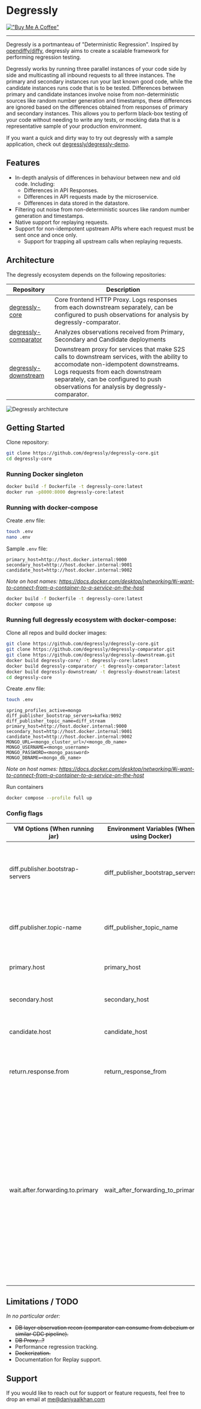# Degressly

[!["Buy Me A Coffee"](https://www.buymeacoffee.com/assets/img/custom_images/orange_img.png)](https://www.buymeacoffee.com/daniyaalk)

---

Degressly is a portmanteau of "Deterministic Regression". Inspired by [opendiffy/diffy](https://github.com/opendiffy/diffy), degressly aims to create a scalable framework for performing regression testing.

Degressly works by running three parallel instances of your code side by side and multicasting all inbound requests to all three instances. The primary and secondary instances run your last known good code, while the candidate instances runs code that is to be tested.
Differences between primary and candidate instances involve noise from non-deterministic sources like random number generation and timestamps, these differences are ignored based on the differences obtained from responses of primary and secondary instances.
This allows you to perform black-box testing of your code without needing to write any tests, or mocking data that is a representative sample of your production environment.

If you want a quick and dirty way to try out degressly with a sample application, check out [degressly/degressly-demo](https://github.com/degressly/degressly-demo).

## Features
* In-depth analysis of differences in behaviour between new and old code. Including:
  * Differences in API Responses.
  * Differences in API requests made by the microservice.
  * Differences in data stored in the datastore.
* Filtering out noise from non-deterministic sources like random number generation and timestamps.
* Native support for replaying requests.
* Support for non-idempotent upstream APIs where each request must be sent once and once only.
  * Support for trapping all upstream calls when replaying requests.

## Architecture
The degressly ecosystem depends on the following repositories:

| Repository               | Description                                                                                                                                                                                                                                                      |
|--------------------------|------------------------------------------------------------------------------------------------------------------------------------------------------------------------------------------------------------------------------------------------------------------|
| [degressly-core](https://github.com/degressly/degressly-core)       | Core frontend HTTP Proxy. Logs responses from each downstream separately, can be configured to push observations for analysis by degressly-comparator.                                                                                                           |
| [degressly-comparator](https://github.com/degressly/degressly-comparator) | Analyzes observations received from Primary, Secondary and Candidate deployments                                                                                                                                                                                 |
| [degressly-downstream](https://github.com/degressly/degressly-downstream) | Downstream proxy for services that make S2S calls to downstream services, with the ability to accomodate non-idempotent downstreams. Logs requests from each downstream separately, can be configured to push observations for analysis by degressly-comparator. |


![Degressly architecture](images/Degressly.png)

## Getting Started

Clone repository:
```bash
git clone https://github.com/degressly/degressly-core.git
cd degressly-core
```

### Running Docker singleton
```bash
docker build -f Dockerfile -t degressly-core:latest
docker run -p8000:8000 degressly-core:latest
```

### Running with docker-compose

Create .env file:
```bash
touch .env
nano .env
```

Sample `.env` file:
```
primary_host=http://host.docker.internal:9000
secondary_host=http://host.docker.internal:9001
candidate_host=http://host.docker.internal:9002
```
_Note on host names: https://docs.docker.com/desktop/networking/#i-want-to-connect-from-a-container-to-a-service-on-the-host_

```bash
docker build -f Dockerfile -t degressly-core:latest
docker compose up
```


### Running full degressly ecosystem with docker-compose:
Clone all repos and build docker images:
```bash
git clone https://github.com/degressly/degressly-core.git
git clone https://github.com/degressly/degressly-comparator.git
git clone https://github.com/degressly/degressly-downstream.git
docker build degressly-core/ -t degressly-core:latest 
docker build degressly-comparator/ -t degressly-comparator:latest 
docker build degressly-downstream/ -t degressly-downstream:latest 
cd degressly-core
```

Create .env file:
```bash
touch .env
```
```
spring_profiles_active=mongo
diff_publisher_bootstrap_servers=kafka:9092
diff_publisher_topic_name=diff_stream
primary_host=http://host.docker.internal:9000
secondary_host=http://host.docker.internal:9001
candidate_host=http://host.docker.internal:9002
MONGO_URL=<mongo_cluster_url>/<mongo_db_name>
MONGO_USERNAME=<mongo_username>
MONGO_PASSWORD=<mongo_password>
MONGO_DBNAME=<mongo_db_name>
```
_Note on host names: https://docs.docker.com/desktop/networking/#i-want-to-connect-from-a-container-to-a-service-on-the-host_ 

Run containers
```bash
docker compose --profile full up
```

### Config flags

| VM Options (When running jar)    | Environment Variables (When using Docker) | Example                                                  | Description                                                                                                                                                                                                                        |
|----------------------------------|-------------------------------------------|----------------------------------------------------------|------------------------------------------------------------------------------------------------------------------------------------------------------------------------------------------------------------------------------------|
| diff.publisher.bootstrap-servers | diff_publisher_bootstrap_servers          | false(default)                             \| kafka:9092 | Address of kafka bootstrap servers for integration with degressly-comparator                                                                                                                                                       |
| diff.publisher.topic-name        | diff_publisher_topic_name                 | diff_stream                                              | Kafka topic name for integration with degressly-comparator                                                                                                                                                                         |
| primary.host                     | primary_host                              | http://localhost:9000 / http://host.docker.internal:9000 | Forwarding address of primary instance                                                                                                                                                                                             |
| secondary.host                   | secondary_host                            | http://localhost:9001 / http://host.docker.internal:9001 | Forwarding address of secondary instance                                                                                                                                                                                           |
| candidate.host                   | candidate_host                            | http://localhost:9002 / http://host.docker.internal:9002 | Forwarding address of candidate instance                                                                                                                                                                                           |
| return.response.from             | return_response_from                      | PRIMARY(default) \| SECONDARY \| CANDIDATE               | Which instance's response is to be returned to the user.                                                                                                                                                                           |
|wait.after.forwarding.to.primary| wait_after_forwarding_to_primary          | 100                                                      | Time to wait(in ms) after sending the request to primary and before sending it to secondary and candidate replicas. May be negative in which case request will be sent to primary and candidate instances before primary instance. |

## Limitations / TODO
_In no particular order:_
* ~~DB layer observation recon (comparator can consume from debezium or similar CDC pipeline).~~
* ~~DB Proxy...?~~
* Performance regression tracking.
* ~~Dockerization.~~
* Documentation for Replay support.

## Support

If you would like to reach out for support or feature requests, feel free to drop an email at [me@daniyaalkhan.com](mailto:me@daniyaalkhan.com)

